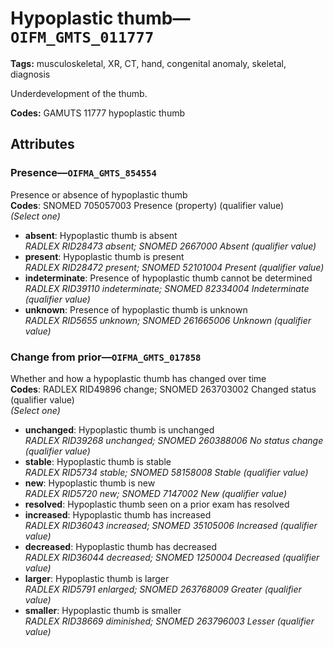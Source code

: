 # Hypoplastic thumb—`OIFM_GMTS_011777`

**Tags:** musculoskeletal, XR, CT, hand, congenital anomaly, skeletal, diagnosis

Underdevelopment of the thumb.

**Codes:** GAMUTS 11777 hypoplastic thumb

## Attributes

### Presence—`OIFMA_GMTS_854554`

Presence or absence of hypoplastic thumb  
**Codes**: SNOMED 705057003 Presence (property) (qualifier value)  
*(Select one)*

- **absent**: Hypoplastic thumb is absent  
_RADLEX RID28473 absent; SNOMED 2667000 Absent (qualifier value)_
- **present**: Hypoplastic thumb is present  
_RADLEX RID28472 present; SNOMED 52101004 Present (qualifier value)_
- **indeterminate**: Presence of hypoplastic thumb cannot be determined  
_RADLEX RID39110 indeterminate; SNOMED 82334004 Indeterminate (qualifier value)_
- **unknown**: Presence of hypoplastic thumb is unknown  
_RADLEX RID5655 unknown; SNOMED 261665006 Unknown (qualifier value)_

### Change from prior—`OIFMA_GMTS_017858`

Whether and how a hypoplastic thumb has changed over time  
**Codes**: RADLEX RID49896 change; SNOMED 263703002 Changed status (qualifier value)  
*(Select one)*

- **unchanged**: Hypoplastic thumb is unchanged  
_RADLEX RID39268 unchanged; SNOMED 260388006 No status change (qualifier value)_
- **stable**: Hypoplastic thumb is stable  
_RADLEX RID5734 stable; SNOMED 58158008 Stable (qualifier value)_
- **new**: Hypoplastic thumb is new  
_RADLEX RID5720 new; SNOMED 7147002 New (qualifier value)_
- **resolved**: Hypoplastic thumb seen on a prior exam has resolved  
- **increased**: Hypoplastic thumb has increased  
_RADLEX RID36043 increased; SNOMED 35105006 Increased (qualifier value)_
- **decreased**: Hypoplastic thumb has decreased  
_RADLEX RID36044 decreased; SNOMED 1250004 Decreased (qualifier value)_
- **larger**: Hypoplastic thumb is larger  
_RADLEX RID5791 enlarged; SNOMED 263768009 Greater (qualifier value)_
- **smaller**: Hypoplastic thumb is smaller  
_RADLEX RID38669 diminished; SNOMED 263796003 Lesser (qualifier value)_